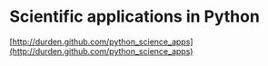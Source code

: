 # Scientific applications in Python

[http://durden.github.com/python_science_apps](http://durden.github.com/python_science_apps)
